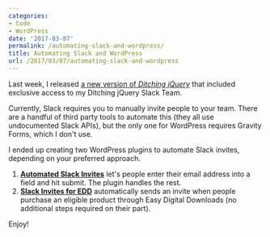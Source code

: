 ```yaml
---
categories:
- Code
- WordPress
date: '2017-03-07'
permalink: /automating-slack-and-wordpress/
title: Automating Slack and WordPress
url: /2017/03/07/automating-slack-and-wordpress
---
```


Last week, I released [a new version of *Ditching jQuery*](https://ditchingjquery.com) that included exclusive access to my Ditching jQuery Slack Team.

Currently, Slack requires you to manually invite people to your team. There are a handful of third party tools to automate this (they all use undocumented Slack APIs), but the only one for WordPress requires Gravity Forms, which I don't use.

I ended up creating two WordPress plugins to automate Slack invites, depending on your preferred approach.

1. **[Automated Slack Invites](https://github.com/cferdinandi/gmt-automated-slack-invites)** let's people enter their email address into a field and hit submit. The plugin handles the rest.
2. **[Slack Invites for EDD](https://github.com/cferdinandi/gmt-slack-invites-for-edd)** automatically sends an invite when people purchase an eligible product through Easy Digital Downloads (no additional steps required on their part).

Enjoy!